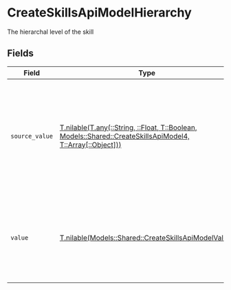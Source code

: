 # CreateSkillsApiModelHierarchy

The hierarchal level of the skill


## Fields

| Field                                                                                                                                                                                                     | Type                                                                                                                                                                                                      | Required                                                                                                                                                                                                  | Description                                                                                                                                                                                               |
| --------------------------------------------------------------------------------------------------------------------------------------------------------------------------------------------------------- | --------------------------------------------------------------------------------------------------------------------------------------------------------------------------------------------------------- | --------------------------------------------------------------------------------------------------------------------------------------------------------------------------------------------------------- | --------------------------------------------------------------------------------------------------------------------------------------------------------------------------------------------------------- |
| `source_value`                                                                                                                                                                                            | [T.nilable(T.any(::String, ::Float, T::Boolean, Models::Shared::CreateSkillsApiModel4, T::Array[::Object]))](../../models/shared/createskillsapimodelsourcevalue.md)                                      | :heavy_minus_sign:                                                                                                                                                                                        | For read operations: the original skill level from the provider. For write operations: fallback value used when value is omitted or "unmapped_value". You must ensure this matches the provider's format. |
| `value`                                                                                                                                                                                                   | [T.nilable(Models::Shared::CreateSkillsApiModelValue)](../../models/shared/createskillsapimodelvalue.md)                                                                                                  | :heavy_minus_sign:                                                                                                                                                                                        | The unified skill level. For write operations: provide one of the listed enum values, or omit/set to "unmapped_value" to use source_value instead.                                                        |